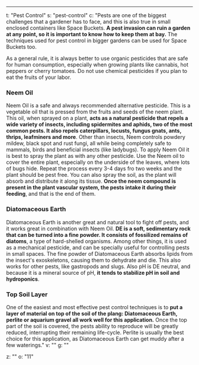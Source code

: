 ---
t: "Pest Control"
s: "pest-control"
c: "Pests are one of the biggest challenges that a gardener has to face, and this is also true in small enclosed containers like Space Buckets. <strong>A pest invasion can ruin a garden at any point, so it is important to know how to keep them at bay.</strong> The techniques used for pest control in bigger gardens can be used for Space Buckets too.

As a general rule, it is always better to use organic pesticides that are safe for human consumption, especially when growing plants like cannabis, hot peppers or cherry tomatoes. Do not use chemical pesticides if you plan to eat the fruits of your labor.

<h3>Neem Oil</h3>
</trong>Neem Oil is a safe and always recommended alternative pesticide.</strong> This is a vegetable oil that is pressed from the fruits and seeds of the neem plant. This oil, when sprayed on a plant, <strong>acts as a natural pesticide that repels a wide variety of insects, including spidermites and aphids, two of the most common pests. It also repels caterpillars, locusts, fungus gnats, ants, thrips, leafminers and more</strong>. Other than insects, Neem controls powdery mildew, black spot and rust fungi, all while being completely safe to mammals, birds and beneficial insects (like ladybugs). To apply Neem Oil it is best to spray the plant as with any other pesticide. Use the Neem oil to cover the entire plant, especially on the underside of the leaves, where lots of bugs hide. Repeat the process every 3-4 days fro two weeks and the plant should be pest free. You can also spray the soil, as the plant will absorb and distribute it along its tissue. <strong>Once the neem compound is present in the plant vascular system, the pests intake it during their feeding</strong>, and that is the end of them.

<h3>Diatomaceous Earth</h3>
Diatomaceous Earth is another great and natural tool to fight off pests, and it works great in combination with Neem Oil. <strong>DE is a soft, sedimentary rock that can be turned into a fine powder. It consists of fossilized remains of diatoms</strong>, a type of hard-shelled organisms. Among other things, it is used as a mechanical pesticide, and can be specially useful for controlling pests in small spaces. The fine powder of Diatomaceous Earth absorbs lipids from the insect's exoskeletons, causing them to dehydrate and die. This also works for other pests, like gastropods and slugs. Also pH is DE neutral, and because it is a mineral source of pH, <strong>it tends to stabilize pH in soil and hydroponics</strong>.

<h3>Top Soil Layer</h3>
One of the easiest and most effective pest control techniques is to <strong>put a layer of material on top of the soil of the plang: Diatomaceous Earth, perlite or aquarium gravel all work well for this application.</strong> Once the top part of the soil is covered, the pests ability to reproduce will be greatly reduced, interrupting their remaining life-cycle. Perlite is usually the best choice for this application, as Diatomaceous Earth can get muddy after a few waterings."
v: ""
g: ""

z: ""
o: "11"